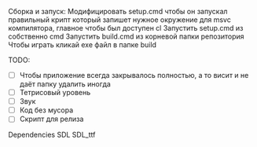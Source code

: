 Сборка и запуск:
Модифицировать setup.cmd чтобы он запускал правильный крипт который запишет нужное окружение для msvc компилятора, главное чтобы был доступен cl
Запустить setup.cmd из собственно cmd
Запустить build.cmd из корневой папки репозитория
Чтобы играть кликай exe файл в папке build

TODO:
- [ ] Чтобы приложение всегда закрывалось полностью, а то висит и не даёт папку удалить иногда
- [ ] Тетрисовый уровень
- [ ] Звук
- [ ] Код без мусора
- [ ] Скрипт для релиза

Dependencies
SDL
SDL_ttf
